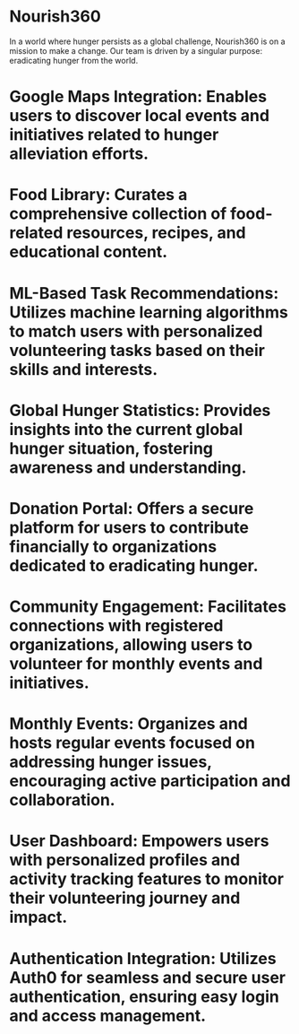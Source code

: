# Nourish360
In a world where hunger persists as a global challenge, Nourish360 is on a mission to make a change. Our team is driven by a singular purpose: eradicating hunger from the world.

# Google Maps Integration: Enables users to discover local events and initiatives related to hunger alleviation efforts.

# Food Library: Curates a comprehensive collection of food-related resources, recipes, and educational content.

# ML-Based Task Recommendations: Utilizes machine learning algorithms to match users with personalized volunteering tasks based on their skills and interests.

# Global Hunger Statistics: Provides insights into the current global hunger situation, fostering awareness and understanding.

# Donation Portal: Offers a secure platform for users to contribute financially to organizations dedicated to eradicating hunger.

# Community Engagement: Facilitates connections with registered organizations, allowing users to volunteer for monthly events and initiatives.

# Monthly Events: Organizes and hosts regular events focused on addressing hunger issues, encouraging active participation and collaboration.

# User Dashboard: Empowers users with personalized profiles and activity tracking features to monitor their volunteering journey and impact.

# Authentication Integration: Utilizes Auth0 for seamless and secure user authentication, ensuring easy login and access management.






